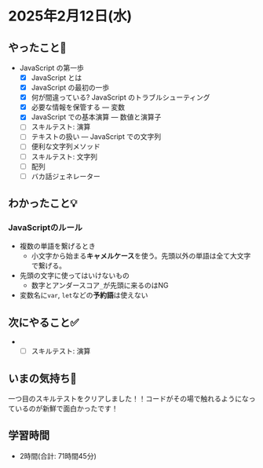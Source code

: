 # 2025年2月12日(水)

## やったこと📝
- JavaScript の第一歩
  - [x] JavaScript とは
  - [x] JavaScript の最初の一歩
  - [x] 何が間違っている? JavaScript のトラブルシューティング
  - [x] 必要な情報を保管する — 変数
  - [x] JavaScript での基本演算 — 数値と演算子
  - [ ] スキルテスト: 演算
  - [ ] テキストの扱い — JavaScript での文字列
  - [ ] 便利な文字列メソッド
  - [ ] スキルテスト: 文字列
  - [ ] 配列
   - [ ] バカ話ジェネレーター

## わかったこと💡

### JavaScriptのルール
- 複数の単語を繋げるとき
  - 小文字から始まる**キャメルケース**を使う。先頭以外の単語は全て大文字で繋げる。
- 先頭の文字に使ってはいけないもの
  - 数字とアンダースコア`_`が先頭に来るのはNG
- 変数名に`var`, `let`などの**予約語**は使えない
## 次にやること✅
-   - [ ] スキルテスト: 演算
## いまの気持ち🫶
一つ目のスキルテストをクリアしました！！コードがその場で触れるようになっているのが新鮮で面白かったです！

## 学習時間
- 2時間(合計: 71時間45分)
